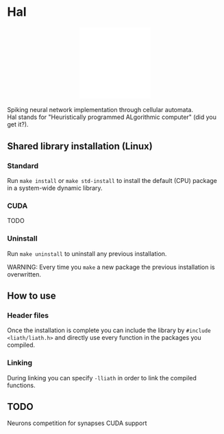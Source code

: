 # Hal
<p align="center" width="100%">
    <img width="33%" src="/liath.png"> 
</p>
Spiking neural network implementation through cellular automata.<br/>
Hal stands for "Heuristically programmed ALgorithmic computer" (did you get it?).

## Shared library installation (Linux)
### Standard
Run `make install` or `make std-install` to install the default (CPU) package in a system-wide dynamic library.<br/>

### CUDA
TODO

### Uninstall
Run `make uninstall` to uninstall any previous installation.

WARNING: Every time you `make` a new package the previous installation is overwritten.

## How to use
### Header files
Once the installation is complete you can include the library by `#include <liath/liath.h>` and directly use every function in the packages you compiled.<br/>

### Linking
During linking you can specify `-lliath` in order to link the compiled functions.

## TODO
Neurons competition for synapses
CUDA support
